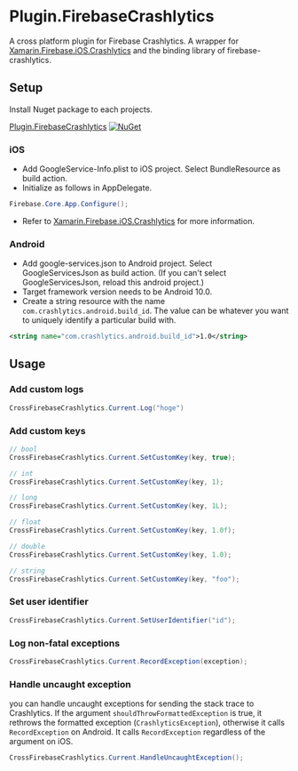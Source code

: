 # Plugin.FirebaseCrashlytics

A cross platform plugin for Firebase Crashlytics. 
A wrapper for [Xamarin.Firebase.iOS.Crashlytics](https://www.nuget.org/packages/Xamarin.Firebase.iOS.Crashlytics/) 
and the binding library of firebase-crashlytics.

## Setup
Install Nuget package to each projects.

[Plugin.FirebaseCrashlytics](https://www.nuget.org/packages/Plugin.FirebaseCrashlytics/) [![NuGet](https://img.shields.io/nuget/vpre/Plugin.FirebaseCrashlytics.svg?label=NuGet)](https://www.nuget.org/packages/Plugin.FirebaseCrashlytics/)

### iOS
* Add GoogleService-Info.plist to iOS project. Select BundleResource as build action.
* Initialize as follows in AppDelegate. 
```C#
Firebase.Core.App.Configure();
```
* Refer to [Xamarin.Firebase.iOS.Crashlytics](https://github.com/xamarin/GoogleApisForiOSComponents/tree/master/source/Firebase/Crashlytics) for more information.

### Android
* Add google-services.json to Android project. Select GoogleServicesJson as build action. (If you can't select GoogleServicesJson, reload this android project.)
* Target framework version needs to be Android 10.0.
* Create a string resource with the name `com.crashlytics.android.build_id`. 
The value can be whatever you want to uniquely identify a particular build with.
```xml
<string name="com.crashlytics.android.build_id">1.0</string>
```

## Usage

### Add custom logs
```C#
CrossFirebaseCrashlytics.Current.Log("hoge")
```

### Add custom keys
```C#
// bool
CrossFirebaseCrashlytics.Current.SetCustomKey(key, true);

// int
CrossFirebaseCrashlytics.Current.SetCustomKey(key, 1);

// long
CrossFirebaseCrashlytics.Current.SetCustomKey(key, 1L);

// float
CrossFirebaseCrashlytics.Current.SetCustomKey(key, 1.0f);

// double
CrossFirebaseCrashlytics.Current.SetCustomKey(key, 1.0);

// string
CrossFirebaseCrashlytics.Current.SetCustomKey(key, "foo");
```

### Set user identifier
```C#
CrossFirebaseCrashlytics.Current.SetUserIdentifier("id");
```

### Log non-fatal exceptions
```C#
CrossFirebaseCrashlytics.Current.RecordException(exception);
```

### Handle uncaught exception
you can handle uncaught exceptions for sending the stack trace to Crashlytics. If the argument `shouldThrowFormattedException` is true, it rethrows the formatted exception (`CrashlyticsException`), otherwise it calls `RecordException` on Android. It calls `RecordException` regardless of the argument on iOS.

```C#
CrossFirebaseCrashlytics.Current.HandleUncaughtException();
```
